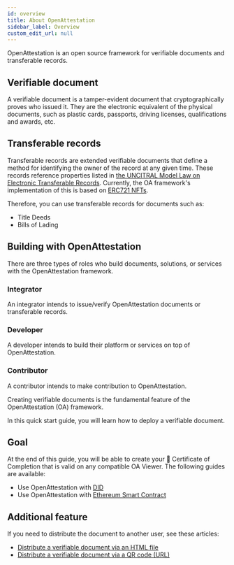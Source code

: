 ```yaml
---
id: overview
title: About OpenAttestation
sidebar_label: Overview
custom_edit_url: null
---
```


<!--Merge
id: introduction
title: Introduction to OpenAttestation
sidebar_label: introduction
-->

OpenAttestation is an open source framework for verifiable documents and transferable records.

## Verifiable document

A verifiable document is a tamper-evident document that cryptographically proves who issued it. They are the electronic equivalent of the physical documents, such as plastic cards, passports, driving licenses, qualifications and awards, etc.

## Transferable records

Transferable records are extended verifiable documents that define a method for identifying the owner of the record at any given time. These records reference properties listed in [the UNCITRAL Model Law on Electronic Transferable Records](https://uncitral.un.org/en/texts/ecommerce/modellaw/electronic_transferable_records). Currently, the OA framework's implementation of this is based on [ERC721 NFTs](https://eips.ethereum.org/EIPS/eip-721).

Therefore, you can use transferable records for documents such as:

- Title Deeds
- Bills of Lading

## Building with OpenAttestation

There are three types of roles who build documents, solutions, or services with the OpenAttestation framework.

### Integrator

An integrator intends to issue/verify OpenAttestation documents or transferable records.

### Developer

A developer intends to build their platform or services on top of OpenAttestation.

### Contributor

A contributor intends to make contribution to OpenAttestation.


<!--Merge
id: overview
title: Overview
sidebar_label: Overview
-->

Creating verifiable documents is the fundamental feature of the OpenAttestation (OA) framework. 

In this quick start guide, you will learn how to deploy a verifiable document.

## Goal

At the end of this guide, you will be able to create your 📜 Certificate of Completion that is valid on any compatible OA Viewer. The following guides are available:

- Use OpenAttestation with [DID](/docs/did-section/overview-did)
- Use OpenAttestation with [Ethereum Smart Contract](/docs/ethereum-section/overview-eth)


## Additional feature

If you need to distribute the document to another user, see these articles:

* [Distribute a verifiable document via an HTML file](/docs/distribute-section/oa-embed-html)
* [Distribute a verifiable document via a QR code (URL)](/docs/distribute-section/oa-embed-qrcode)
